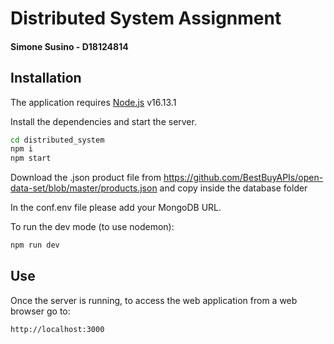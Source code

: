 # Distributed System Assignment 
#### Simone Susino - D18124814
## Installation

The application requires [Node.js](https://nodejs.org/) v16.13.1

Install the dependencies and start the server.

```sh
cd distributed_system
npm i 
npm start
```
Download the .json product file from https://github.com/BestBuyAPIs/open-data-set/blob/master/products.json and copy inside the database folder

In the conf.env file please add your MongoDB URL. 

To run the dev mode (to use nodemon):

```sh
npm run dev
```

## Use

Once the server is running, to access the web application from a web browser go to:

```sh
http://localhost:3000
```
